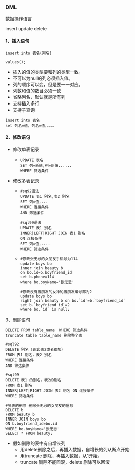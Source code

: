 ### DML

数据操作语言

insert update delete

#### 1、插入语句

```mysql
insert into 表名(列名)

values();
```

- 插入的值的类型要和列的类型一致。
- 不可以为null的列必须插入值。
- 列的顺序可以变，但是要一一对应。
- 列数和值的数目必须一致
- 省略列名，默认就是所有列
- 支持插入多行
- 支持子查询

```mysql
insert into 表名
set 列名=值，列名=值，。。。。
```

#### 2、修改语句

- 修改单表记录

  - ```mysql
    UPDATE 表名
    SET 列=新值,列=新值......
    WHERE 筛选条件
    ```

- 修改多表记录

  - ```mysql
    #sq92语法
    UPDATE 表1 别名,表2 别名
    SET 列=值,...
    WHERE 连接条件
    AND 筛选条件
    
    #sql99语法
    UPDATE 表1 别名
    INNER|LEFT|RIGHT JOIN 表1 别名
    ON 连接条件
    SET 列=值,....
    WHERE 筛选条件
    ```

  - ```mysql
    #修改张无忌的女朋友手机号为114
    update boys bo
    inner join beauty b 
    on bo.id=b.boyfriend_id
    set b.phone=114
    where bo.boyName='张无忌'
    
    #修改没有男朋友的女神的男朋友编号都为2
    update boys bo
    right join beauty b on bo.`id`=b.`boyfriend_id`
    set b.`boyfriend_id`=2
    where bo.`id` is null;
    ```

3、删除语句

```mysql
DELETE FROM table_name  WHERE 筛选条件
truncate table table_name 删除整个表
```

```mysql
#sql92
DELETE 别名（表1b表2或者都加）
FROM 表1 别名，表2 别名
WHERE 连接条件
AND 筛选条件

#sql99
DELETE 表1 的别名，表2的别名
FROM 表1 别名
INNER|LEFT|RIGHT JOIN 表2 别名 ON 连接条件
WHERE 筛选条件

#多表的删除 删除张无忌的女朋友的信息
DELETE b
FROM beauty b
INNER JOIN boys bo 
ON b.boyfriend_id=bo.id
WHERE bo.boyName='张无忌'
SELECT * FROM beauty;
```

- 假如删除的表中有自增长列
  - 用delete删除之后，再插入数据，自增长的列从断点开始
  - 用truncate 删除，再插入数据，从1开始。
  - truncate 删除不能回滚，delete 删除可以回滚